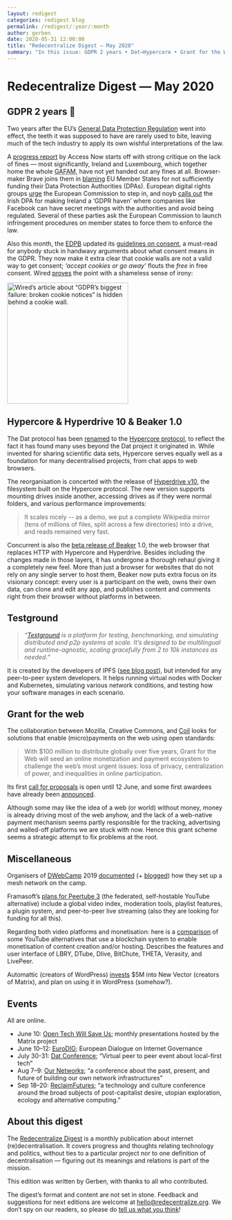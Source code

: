 ```yaml
---
layout: redigest
categories: redigest blog
permalink: /redigest/:year/:month
author: gerben
date: 2020-05-31 12:00:00
title: "Redecentralize Digest — May 2020"
summary: "In this issue: GDPR 2 years • Dat→Hypercore • Grant for the Web • etc."
---
```


Redecentralize Digest — May 2020
================================


## GDPR 2 years 🎂

Two years after the EU’s [General Data Protection Regulation][] went into effect, the teeth it was supposed to have are rarely used to bite, leaving much of the tech industry to apply its own wishful interpretations of the law.

A [progress report][] by Access Now starts off with strong critique on the lack of fines — most significantly, Ireland and Luxembourg, which together home the whole <abbr title="Google, Apple, Facebook, Amazon, Microsoft (and several others could be added to this list)">GAFAM</abbr>, have not yet handed out any fines at all. Browser-maker Brave joins them in [blaming][] EU Member States for not sufficiently funding their Data Protection Authorities (DPAs). European digital rights groups [urge][] the European Commission to step in, and noyb [calls out][] the Irish DPA for making Ireland a ‘GDPR haven’ where companies like Facebook can have secret meetings with the authorities and avoid being regulated. Several of these parties ask the European Commission to launch infringement procedures on member states to force them to enforce the law.

Also this month, the [EDPB][] updated its [guidelines on consent][], a must-read for anybody stuck in handwavy arguments about what consent means in the GDPR. They now make it extra clear that cookie walls are not a valid way to get consent; *‘accept cookies or go away’* flouts the *free* in free consent. Wired [proves][] the point with a shameless sense of irony:

<img alt="Wired’s article about “GDPR’s biggest failure: broken cookie notices” is hidden behind a cookie wall." src="https://redecentralize.org/redigest/2020/05/screenshot-wired.png" width="816" height="1626" style="width: 20em; height: auto;"/>

[General Data Protection Regulation]: https://eur-lex.europa.eu/legal-content/EN/TXT/?uri=CELEX:32016R0679 "REGULATION (EU) 2016/679 OF THE EUROPEAN PARLIAMENT AND OF THE COUNCIL of 27 April 2016 on the protection of natural persons with regard to the processing of personal data and on the free movement of such data, and repealing Directive 95/46/EC (General Data Protection Regulation)"
[progress report]: https://www.accessnow.org/cms/assets/uploads/2020/05/Two-Years-Under-GDPR.pdf
[blaming]: https://brave.com/dpa-report-2020/ "New data on GDPR enforcement agencies reveal why the GDPR is failing · Johnny Ryan · 27 Apr 2020"
[urge]: https://edri.org/open-letter-edri-urges-enforcement-and-actions-for-the-2-year-anniversary-of-the-gdpr/ "Open Letter: EDRi urges enforcement and actions for the 2 year anniversary of the GDPR · EDRi (European Digital Rights) · 25 May 2020"
[calls out]: https://noyb.eu/en/open-letter "Open Letter on “confidential” dealings in Facebook case · noyb (none of your business) · 24 May 2020"
[EDPB]: https://edpb.europa.eu/ "European Data Protection Board; the umbrella institution encompassing the EU member states’ Data Protection Authorities"
[guidelines on consent]: https://edpb.europa.eu/our-work-tools/our-documents/guidelines/guidelines-052020-consent-under-regulation-2016679_en "Guidelines 05/2020 on consent under Regulation 2016/679 · EDPB · 4 May 2020"
[proves]: https://www.wired.co.uk/article/gdpr-cookie-consent-eprivacy


## Hypercore & Hyperdrive 10 & Beaker 1.0

The Dat protocol has been [renamed][] to the [Hypercore protocol], to reflect the fact it has found many uses beyond the Dat project it originated in. While invented for sharing scientific data sets, Hypercore serves equally well as a foundation for many decentralised projects, from chat apps to web browsers.

The reorganisation is concerted with the release of [Hyperdrive v10][], the filesystem built on the Hypercore protocol. The new version supports mounting drives inside another, accessing drives as if they were normal folders, and various performance improvements:

> It scales nicely -- as a demo, we put a complete Wikipedia mirror (tens of millions of files, split across a few directories) into a drive, and reads remained very fast.

Concurrent is also the [beta release of Beaker] 1.0, the web browser that replaces HTTP with Hypercore and Hyperdrive. Besides including the changes made in those layers, it has undergone a thorough rehaul giving it a completely new feel. More than just a browser for websites that do not rely on any single server to host them, Beaker now puts extra focus on its visionary concept: every user is a participant on the web, owns their own data, can clone and edit any app, and publishes content and comments right from their browser without platforms in between.

[renamed]: https://blog.datproject.org/2020/05/15/dat-protocol-renamed-hypercore-protocol/ "Dat Protocol renamed Hypercore Protocol · Karissa McKelvey · 15 May 2020"
[Hypercore protocol]: https://hypercore-protocol.org/ "“Hypercore is a distributed append-only log … Think lightweight blockchain crossed with BitTorrent.”"
[Hyperdrive v10]: https://blog.hypercore-protocol.org/posts/announcing-hyperdrive-10/ "Announcing Hyperdrive v10 · Andrew Osheroff · 14 May 2020"
[beta release of Beaker]: https://beakerbrowser.com/2020/05/14/beaker-1-0-beta.html "Announcing the Beaker 1.0 Beta · Paul Frazee · 14 May 2020"


## Testground

> *“[Testground][] is a platform for testing, benchmarking, and simulating distributed and p2p systems at scale. It’s designed to be multilingual and runtime-agnostic, scaling gracefully from 2 to 10k instances as needed.”*

It is created by the developers of IPFS ([see blog post][]), but intended for any peer-to-peer system developers. It helps running virtual nodes with Docker and Kubernetes, simulating various network conditions, and testing how your software manages in each scenario.

[Testground]: https://docs.testground.ai/
[see blog post]: https://blog.ipfs.io/2020-05-06-launching-testground/


## Grant for the web

The collaboration between Mozilla, Creative Commons, and [Coil][] looks for solutions that enable (micro)payments on the web using open standards:

> With $100 million to distribute globally over five years, Grant for the Web will seed an online monetization and payment ecosystem to challenge the web’s most urgent issues: loss of privacy, centralization of power, and inequalities in online participation.

Its first [call for proposals][] is open until 12 June, and some first awardees have already been [announced][].

Although some may like the idea of a web (or world) without money, money is already driving most of the web anyhow, and the lack of a web-native payment mechanism seems partly responsible for the tracking, advertising and walled-off platforms we are stuck with now. Hence this grant scheme seems a strategic attempt to fix problems at the root.

[Coil]: https://coil.com/ "Coil is a startup developing a web monetisation system based on open standards (the Interledger protocol suite, and their proposed Web Monetization browser API)"
[call for proposals]: https://www.grantfortheweb.org/post/announcing-first-public-call-for-proposals
[announced]: https://www.grantfortheweb.org/post/250000-in-funding-to-early-grantees


## Miscellaneous

Organisers of [DWebCamp][] 2019 [documented][] (+ [blogged][]) how they set up a mesh network on the camp.

[documented]: https://dweb-camp-2019.github.io/meshnet/
[blogged]: https://medium.com/decentralized-web/dweb-camp-meshnet-a-model-for-bringing-communities-online-b410c3dd4e5a "DWeb Camp Meshnet: A model for bringing communities online · benhylau · 8 May 2020"
[DWebCamp]: https://dwebcamp.org/


Framasoft’s [plans for Peertube 3][] (the federated, self-hostable YouTube alternative) include a global video index, moderation tools, playlist features, a plugin system, and peer-to-peer live streaming (also they are looking for funding for all this).

[plans for Peertube 3]: https://framablog.org/2020/05/26/our-plans-for-peertube-v3-progressive-fundraising-live-streaming-coming-next-fall/ "Our plans for PeerTube v3 : progressive fundraising, live streaming coming next fall · Framasoft · 26 May 2020"


Regarding both video platforms and monetisation: here is a [comparison][] of some YouTube alternatives that use a blockchain system to enable monetisation of content creation and/or hosting. Describes the features and user interface of LBRY, DTube, Dlive, BitChute, THETA, Verasity, and LivePeer.

[comparison]: https://blockonomi.com/youtube-alternative/ "Best YouTube Alternatives: The Future Decentralized Video Platforms · Daniel Dob / Blockonomi · 28 Apr 2020"


Automattic (creators of WordPress) [invests][] $5M into New Vector (creators of Matrix), and plan on using it in WordPress (somehow?).

[invests]: https://matrix.org/blog/2020/05/21/welcoming-automattic-to-matrix "Welcoming Automattic to Matrix! · Matthew Hodgson · 21 May 2020"


## Events

All are online.

- June 10: [Open Tech Will Save Us](https://matrix.org/open-tech-will-save-us/); monthly presentations hosted by the Matrix project
- June 10–12: [EuroDIG](https://www.eurodig.org/index.php?id=76); European Dialogue on Internet Governance
- July 30-31: [Dat Conference](https://events.dat.foundation/2020/); “Virtual peer to peer event about local-first tech”
- Aug 7–9: [Our Networks](https://ournetworks.ca/); “a conference about the past, present, and future of building our own network infrastructures”
- Sep 18–20: [ReclaimFutures](https://reclaimfutures.org/); “a technology and culture conference around the broad subjects of post-capitalist desire, utopian exploration, ecology and alternative computing.”


## About this digest

The [Redecentralize Digest](https://redecentralize.org/redigest/) is a monthly publication about internet (re)decentralisation. It covers progress and thoughts relating technology and politics, without ties to a particular project nor to one definition of decentralisation — figuring out its meanings and relations is part of the mission.

This edition was written by Gerben, with thanks to all who contributed.

The digest’s format and content are not set in stone. Feedback and suggestions for next editions are welcome at <hello@redecentralize.org>. We don’t spy on our readers, so please do [tell us what you think](mailto:hello@redecentralize.org?subject=ReDigest%20feedback&body=I%20find%20ReDigest%20_____.%20It%20would%20be%20(even)%20better%20if%20_____.)!


